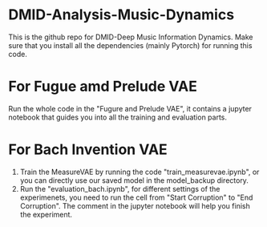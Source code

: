 # DMID-Analysis-Music-Dynamics
This is the github repo for DMID-Deep Music Information Dynamics.
Make sure that you install all the dependencies (mainly Pytorch) for running this code.


# For Fugue amd Prelude VAE
Run the whole code in the "Fugure and Prelude VAE", it contains a jupyter notebook that guides you into all the training and evaluation parts.

# For Bach Invention VAE

1. Train the MeasureVAE by running the code "train_measurevae.ipynb", or you can directly use our saved model in the model_backup directory.
2. Run the "evaluation_bach.ipynb", for different settings of the experimenets, you need to run the cell from "Start Corruption" to "End Corruption". The comment in the jupyter notebook will help you finish the experiment.


